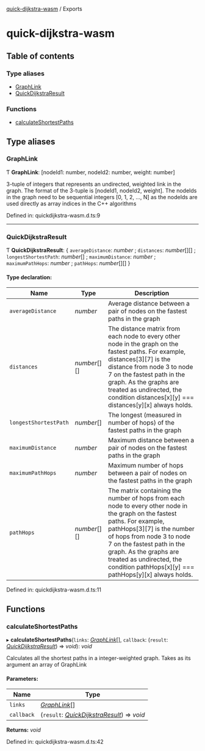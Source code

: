 [quick-dijkstra-wasm](README.md) / Exports

# quick-dijkstra-wasm

## Table of contents

### Type aliases

- [GraphLink](modules.md#graphlink)
- [QuickDijkstraResult](modules.md#quickdijkstraresult)

### Functions

- [calculateShortestPaths](modules.md#calculateshortestpaths)

## Type aliases

### GraphLink

Ƭ **GraphLink**: [nodeId1: number, nodeId2: number, weight: number]

3-tuple of integers that represents an undirected, weighted link in the graph.
 The format of the 3-tuple is [nodeId1, nodeId2, weight]. The nodeIds in the graph
 need to be sequential integers [0, 1, 2, ..., N] as the nodeIds are used directly
 as array indices in the C++ algorithms

Defined in: quickdijkstra-wasm.d.ts:9

___

### QuickDijkstraResult

Ƭ **QuickDijkstraResult**: { `averageDistance`: *number* ; `distances`: *number*[][] ; `longestShortestPath`: *number*[] ; `maximumDistance`: *number* ; `maximumPathHops`: *number* ; `pathHops`: *number*[][]  }

#### Type declaration:

Name | Type | Description |
------ | ------ | ------ |
`averageDistance` | *number* | Average distance between a pair of nodes on the fastest paths in the graph   |
`distances` | *number*[][] | The distance matrix from each node to every other node in the graph on the fastest paths. For example, distances[3][7] is the distance from node 3 to node 7 on the fastest path in the graph. As the graphs are treated as undirected, the condition distances[x][y] === distances[y][x] always holds.   |
`longestShortestPath` | *number*[] | The longest (measured in number of hops) of the fastest paths in the graph   |
`maximumDistance` | *number* | Maximum distance between a pair of nodes on the fastest paths in the graph   |
`maximumPathHops` | *number* | Maximum number of hops between a pair of nodes on the fastest paths in the graph   |
`pathHops` | *number*[][] | The matrix containing the number of hops from each node to every other node in the graph on the fastest paths. For example, pathHops[3][7] is the number of hops from node 3 to node 7 on the fastest path in the graph. As the graphs are treated as undirected, the condition pathHops[x][y] === pathHops[y][x] always holds.   |

Defined in: quickdijkstra-wasm.d.ts:11

## Functions

### calculateShortestPaths

▸ **calculateShortestPaths**(`links`: [*GraphLink*](modules.md#graphlink)[], `callback`: (`result`: [*QuickDijkstraResult*](modules.md#quickdijkstraresult)) => *void*): *void*

Calculates all the shortest paths in a integer-weighted graph.
Takes as its argument an array of GraphLink

#### Parameters:

Name | Type |
------ | ------ |
`links` | [*GraphLink*](modules.md#graphlink)[] |
`callback` | (`result`: [*QuickDijkstraResult*](modules.md#quickdijkstraresult)) => *void* |

**Returns:** *void*

Defined in: quickdijkstra-wasm.d.ts:42
